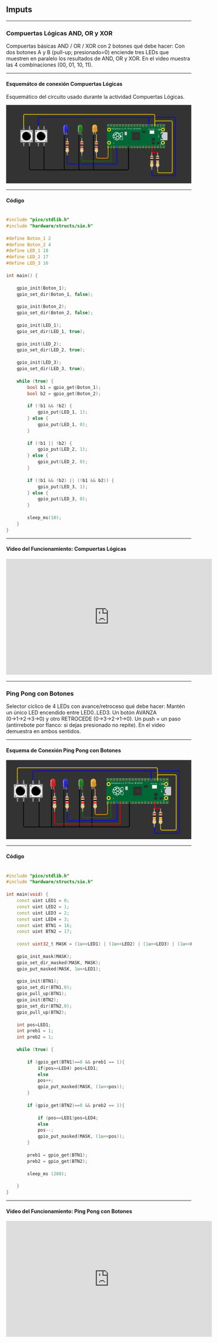 ## Imputs

---

### Compuertas Lógicas AND, OR y XOR

Compuertas básicas AND / OR / XOR con 2 botones qué debe hacer: Con dos botones A y B (pull-up; presionado=0) enciende tres LEDs que muestren en paralelo los resultados de AND, OR y XOR. En el video muestra las 4 combinaciones (00, 01, 10, 11).

---

#### Esquemátco de conexión Compuertas Lógicas

Esquemático del circuito usado durante la actividad Compuertas Lógicas.

![Diagrama del sistema](../recursos/imgs/esquematico_compuertas_tarea3.png)

---

#### Código

```C++

#include "pico/stdlib.h"
#include "hardware/structs/sio.h"

#define Boton_1 2
#define Boton_2 4
#define LED_1 18
#define LED_2 17
#define LED_3 16

int main() {

    gpio_init(Boton_1);
    gpio_set_dir(Boton_1, false);

    gpio_init(Boton_2);
    gpio_set_dir(Boton_2, false);

    gpio_init(LED_1);
    gpio_set_dir(LED_1, true);

    gpio_init(LED_2);
    gpio_set_dir(LED_2, true);

    gpio_init(LED_3);
    gpio_set_dir(LED_3, true);

    while (true) {
        bool b1 = gpio_get(Boton_1);
        bool b2 = gpio_get(Boton_2);

        if (!b1 && !b2) {
            gpio_put(LED_1, 1);
        } else {
            gpio_put(LED_1, 0);
        }

        if (!b1 || !b2) {
            gpio_put(LED_2, 1);
        } else {
            gpio_put(LED_2, 0);
        }

        if ((b1 && !b2) || (!b1 && b2)) {
            gpio_put(LED_3, 1);
        } else {
            gpio_put(LED_3, 0);
        }

        sleep_ms(10); 
    }
}

```

---

#### Video del Funcionamiento: Compuertas Lógicas

<iframe width="560" height="315" src="https://www.youtube.com/embed/MD8Lvo2fJZ4?si=GZWm4bQJwXlk-F4J" title="YouTube video player" frameborder="0" allow="accelerometer; autoplay; clipboard-write; encrypted-media; gyroscope; picture-in-picture; web-share" referrerpolicy="strict-origin-when-cross-origin" allowfullscreen></iframe>

---

### Ping Pong con Botones

Selector cíclico de 4 LEDs con avance/retroceso qué debe hacer: Mantén un único LED encendido entre LED0..LED3. Un botón AVANZA (0→1→2→3→0) y otro RETROCEDE (0→3→2→1→0). Un push = un paso (antirrebote por flanco: si dejas presionado no repite). En el video demuestra en ambos sentidos.

---

#### Esquema de Conexión Ping Pong con Botones

![Diagrama del sistema](../recursos/imgs/esquematico_ping_tarea3.png)

---

#### Código

```C++

#include "pico/stdlib.h"
#include "hardware/structs/sio.h"

int main(void) {
    const uint LED1 = 0;
    const uint LED2 = 1; 
    const uint LED3 = 2;
    const uint LED4 = 3;       
    const uint BTN1 = 16;
    const uint BTN2 = 17; 

    const uint32_t MASK = (1u<<LED1) | (1u<<LED2) | (1u<<LED3) | (1u<<LED4);

    gpio_init_mask(MASK);
    gpio_set_dir_masked(MASK, MASK);  
    gpio_put_masked(MASK, 1u<<LED1); 

    gpio_init(BTN1);
    gpio_set_dir(BTN1,0);
    gpio_pull_up(BTN1);   
    gpio_init(BTN2);
    gpio_set_dir(BTN2,0);
    gpio_pull_up(BTN2); 

    int pos=LED1;
    int preb1 = 1;
    int preb2 = 1;

    while (true) {

        if (gpio_get(BTN1)==0 && preb1 == 1){
            if(pos==LED4) pos=LED1;
            else 
            pos++;
            gpio_put_masked(MASK, (1u<<pos));
        }

        if (gpio_get(BTN2)==0 && preb2 == 1){

            if (pos==LED1)pos=LED4;
            else 
            pos--;
            gpio_put_masked(MASK, (1u<<pos));
        }

        preb1 = gpio_get(BTN1);
        preb2 = gpio_get(BTN2);

        sleep_ms (200);

    }
}

```

---

#### Video del Funcionamiento: Ping Pong con Botones

<iframe width="560" height="315" src="https://www.youtube.com/embed/O4gaQW-YsDw?si=5BoyQ03gQ8n0L9by" title="YouTube video player" frameborder="0" allow="accelerometer; autoplay; clipboard-write; encrypted-media; gyroscope; picture-in-picture; web-share" referrerpolicy="strict-origin-when-cross-origin" allowfullscreen></iframe>